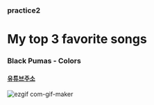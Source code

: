 ### practice2

# My top 3 favorite songs
### Black Pumas - Colors 
#### [유튜브주소](https://www.youtube.com/watch?v=0G383538qzQ&list=RDU2JMCxOmjRk&index=3)
![ezgif com-gif-maker](https://user-images.githubusercontent.com/75741618/101856781-59616900-3ba9-11eb-8c0e-5d2c549081c5.gif)
